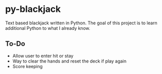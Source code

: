 # py-blackjack
Text based blackjack written in Python. The goal of this project is to learn additional Python to what I already know.

## To-Do
- Allow user to enter hit or stay
- Way to clear the hands and reset the deck if play again
- Score keeping
